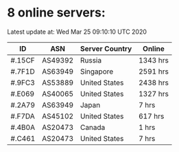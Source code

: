 # 8 online servers:

Latest update at: Wed Mar 25 09:10:10 UTC 2020

| ID | ASN | Server Country | Online |
| -- | --- | -------------- | ------ |
| #.15CF | AS49392 | Russia | 1343 hrs |
| #.7F1D | AS63949 | Singapore | 2591 hrs |
| #.9FC3 | AS53889 | United States | 2438 hrs |
| #.E069 | AS40065 | United States | 1327 hrs |
| #.2A79 | AS63949 | Japan | 7 hrs |
| #.F7DA | AS45102 | United States | 617 hrs |
| #.4B0A | AS20473 | Canada | 1 hrs |
| #.C461 | AS20473 | United States | 7 hrs |

